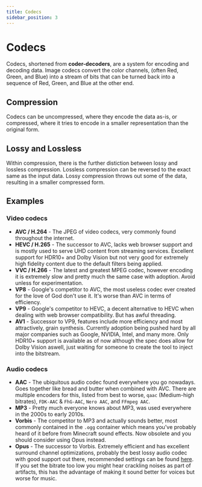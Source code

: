 ```yaml
---
title: Codecs
sidebar_position: 3
---
```


# Codecs
Codecs, shortened from **coder-decoders**, are a system for encoding and decoding data. Image codecs convert the color channels, (often Red, Green, and Blue) into a stream of bits that can be turned back into a sequence of Red, Green, and Blue at the other end.

## Compression
Codecs can be uncompressed, where they encode the data as-is, or compressed, where it tries to encode in a smaller representation than the original form.

## Lossy and Lossless
Within compression, there is the further distiction between lossy and lossless compression. Lossless compression can be reversed to the exact same as the input data. Lossy compression throws out some of the data, resulting in a smaller compressed form.

## Examples
### Video codecs
- **AVC / H.264** - The JPEG of video codecs, very commonly found throughout the internet.
- **HEVC / H.265** - The successor to AVC, lacks web browser support and is mostly used to serve UHD content from streaming services. Excellent support for HDR10+ and Dolby Vision but not very good for extremely high fidelity content due to the default filters being applied.
- **VVC / H.266** - The latest and greatest MPEG codec, however encoding it is extremely slow and pretty much the same case with adoption. Avoid unless for experimentation.
- **VP8** - Google's competitor to AVC, the most useless codec ever created for the love of God don't use it. It's worse than AVC in terms of efficiency.
- **VP9** - Google's competitor to HEVC, a decent alternative to HEVC when dealing with web browser compatibility. But has awful threading.
- **AV1** - Successor to VP9, features include more efficiency and most attractively, grain synthesis. Currently adoption being pushed hard by all major companies such as Google, NVIDIA, Intel, and many more. Only HDR10+ support is available as of now although the spec does allow for Dolby Vision aswell, just waiting for someone to create the tool to inject into the bitstream.

### Audio codecs
- **AAC** - The ubiquitous audio codec found everywhere you go nowadays. Goes together like bread and butter when combined with AVC. There are multiple encoders for this, listed from best to worse, ``qaac`` (Medium-high bitrates), ``FDK-AAC`` & ``FhG-AAC``, ``Nero AAC``, and ``FFmpeg AAC``.
- **MP3** - Pretty much everyone knows about MP3, was used everywhere in the 2000s to early 2010s.
- **Vorbis** - The competitor to MP3 and actually sounds better, most commonly contained in the ``.ogg`` container which means you've probably heard of it before from Minecraft sound effects. Now obsolete and you should consider using Opus instead.
- **Opus** - The successor to Vorbis. Extremely efficient and has excellent surround channel optimizations, probably the best lossy audio codec with good support out there, recommended settings can be found [here](https://wiki.xiph.org/Opus_Recommended_Settings). If you set the bitrate too low you might hear crackling noises as part of artifacts, this has the advantage of making it sound better for voices but worse for music.
